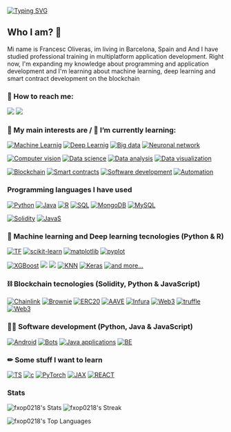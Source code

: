 [![Typing SVG](https://readme-typing-svg.herokuapp.com?font=Fira+Code&duration=3500&pause=500&color=0CF7C1&center=true&vCenter=true&width=1000&lines=Welocome+to+my+Github+Profile+%F0%9F%98%89;My+name+is+Francesc+Oliveras)](https://git.io/typing-svg)

<h2> Who I am? 🙌 </h2>
Mi name is Francesc Oliveras, im living in Barcelona, Spain and And I have studied professional training in multiplatform application development.
Right now, I'm expanding my knowledge about programming and application development and I'm learning about machine learning, deep learning and smart contract development on the blockchain

### 📩 How to reach me: 

[![](https://img.shields.io/badge/Kaggle-20BEFF?style=for-the-badge&logo=Kaggle&logoColor=white)](https://www.kaggle.com/francescoliveras)
[![](https://img.shields.io/badge/LinkedIn-0077B5?style=for-the-badge&logo=linkedin&logoColor=white)](https://www.linkedin.com/in/francesc-oliveras-perez)

### 💬 My main interests are / 🌱 I’m currently learning:
[![Machine Learnig](https://img.shields.io/badge/-Machine%20Learning-lightgrey?style=for-the-badge)](#) [![Deep Learnig](https://img.shields.io/badge/-Deep%20Learning-lightgrey?style=for-the-badge)](#) [![Big data](https://img.shields.io/badge/-Big%20Data-lightgrey?style=for-the-badge)](#) [![Neuronal network](https://img.shields.io/badge/-Neuronal%20network-lightgrey?style=for-the-badge)](#)

[![Computer vision](https://img.shields.io/badge/-Computer%20vision-lightgrey?style=for-the-badge)](#) [![Data science](https://img.shields.io/badge/-Data%20science-lightgrey?style=for-the-badge)](#) [![Data analysis](https://img.shields.io/badge/-Data%20analysis-lightgrey?style=for-the-badge)](#) [![Data visualization](https://img.shields.io/badge/-Data%20visualization-lightgrey?style=for-the-badge)](#)

[![Blockchain](https://img.shields.io/badge/-Blockchain-lightgrey?style=for-the-badge)](#) [![Smart contracts](https://img.shields.io/badge/-Smart%20contracts-lightgrey?style=for-the-badge)](#) [![Software development](https://img.shields.io/badge/-Software%20development-lightgrey?style=for-the-badge)](#) [![Automation](https://img.shields.io/badge/-Automation-lightgrey?style=for-the-badge)](#)

### Programming languages I have used

[![Python](https://img.shields.io/badge/-Python-blue?logo=python&logoColor=white&style=for-the-badge)](#) [![Java](https://img.shields.io/badge/Java-ED8B00?style=for-the-badge&logo=java&logoColor=white)](#) [![R](https://img.shields.io/badge/R-9cf?style=for-the-badge&logo=r&logoColor=white)](#) [![SQL](https://img.shields.io/badge/SQL-%6DB33F.svg?&style=for-the-badge&logo=MYSQL&logoColor=white)](#) [![MongoDB](https://img.shields.io/badge/MongoDB-4EA94B?style=for-the-badge&logo=mongodb&logoColor=white)](#)
[![MySQL](https://img.shields.io/badge/MySQL-005C84?style=for-the-badge&logo=mysql&logoColor=white)](#)

[![Solidity](https://img.shields.io/badge/Solidity-black?style=for-the-badge&logo=solidity&logoColor=white)](#) [![JavaS](https://img.shields.io/badge/JavaScript-F7DF1E?style=for-the-badge&logo=javascript&logoColor=black)](#)

### 🤖 Machine learning and Deep learning tecnologies (Python & R)
[![TF](https://img.shields.io/badge/TensorFlow-FF6F00?style=for-the-badge&logo=tensorflow&logoColor=white)](#) [![scikit-learn](https://img.shields.io/badge/scikit−learn-%23F09437.svg?&style=for-the-badge&logo=scikitlearn&logoColor=white)](#) [![matplotlib](https://img.shields.io/badge/matplotlib-%23DDC359.svg?&style=for-the-badge&logo=plotr&logoColor=white)](#) [![pyplot](https://img.shields.io/badge/pyplot-%23026E38.svg?&style=for-the-badge&logo=plotr&logoColor=white)](#)

[![XGBoost](https://img.shields.io/badge/XGBoost-%1AB93F.svg?&style=for-the-badge&logoColor=white)](#)
[![](https://img.shields.io/badge/LightGBM-5C2D91?style=for-the-badge&logoColor=white)](#) [![](https://img.shields.io/badge/Catboost-276DC3?style=for-the-badge&logoColor=white)](#)
[![KNN](https://img.shields.io/badge/KNN-%23CC342D.svg?&style=for-the-badge&logoColor=white)](#)   [![Keras](https://img.shields.io/badge/keras-%23C90000.svg?&style=for-the-badge&logo=keras&logoColor=white)](#) [![and more...](https://img.shields.io/badge/+%20and%20more...-%23A8B9CC.svg?&style=for-the-badge&logo=plus&logoColor=white)](#)

### ⛓ Blockchain tecnologies (Solidity, Python & JavaScript)
[![Chainlink](https://img.shields.io/badge/chainlink-375BD2?style=for-the-badge&logo=chainlink&logoColor=white)](#) [![Brownie](https://img.shields.io/badge/Brownie-FF7139?style=for-the-badge&logo=Brownie&logoColor=white)](#) [![ERC20](https://img.shields.io/badge/ERC20-3C3C3D?style=for-the-badge&logo=Ethereum&logoColor=white)](#) [![AAVE](https://img.shields.io/badge/AAVE-%237E4DD2.svg?style=for-the-badge&logo=aave&logoColor=white)](#) [![Infura](https://img.shields.io/badge/Infura-F24E1E?style=for-the-badge&logo=Infura&logoColor=white)](#) [![Web3](https://img.shields.io/badge/Web3-4EA94B?style=for-the-badge&logo=Web3&logoColor=white)](#) [![truffle](https://img.shields.io/badge/truffle-B7312F?style=for-the-badge&logo=truffle&logoColor=white)](#) [![Web3](https://img.shields.io/badge/Web3.js-4EA94B?style=for-the-badge&logo=Web3&logoColor=white)](#)

### 👨‍💻 Software development (Python, Java & JavaScript)
[![Android](https://img.shields.io/badge/Android%20apps-3DDC84?style=for-the-badge&logo=android&logoColor=white)](#) [![Bots](https://img.shields.io/badge/Scrapper-262577?style=for-the-badge&logo=CentOS&logoColor=white)](#) [![Java applications](https://img.shields.io/badge/Java%20Apps-orange?style=for-the-badge&logo=java&logoColor=white)](#) [![BE](https://img.shields.io/badge/BackEnd-375BD2?style=for-the-badge&logo=BackEnd&logoColor=white)](#)

### ✏ Some stuff I want to learn
[![TS](https://img.shields.io/badge/TypeScript-007ACC?style=for-the-badge&logo=typescript&logoColor=white)](#)
[![c](https://img.shields.io/badge/C%2B%2B-00599C?style=for-the-badge&logo=c%2B%2B&logoColor=whit)](#)
[![PyTorch](https://img.shields.io/badge/PyTorch-E34F26?style=for-the-badge&logo=PyTorch&logoColor=white)](#)
[![JAX](https://img.shields.io/badge/JAX-B7312F?style=for-the-badge&logo=jax&logoColor=white)](#)
[![REACT](https://img.shields.io/badge/React-20232A?style=for-the-badge&logo=react&logoColor=61DAFB)](#)

### Stats
![fxop0218's Stats](https://github-readme-stats.vercel.app/api?username=fxop0218&theme=tokyonight&show_icons=true&hide_border=false&count_private=true)
![fxop0218's Streak](https://github-readme-streak-stats.herokuapp.com/?user=fxop0218&theme=tokyonight&hide_border=false)

![fxop0218's Top Languages](https://github-readme-stats.vercel.app/api/top-langs/?username=fxop0218&theme=tokyonight&show_icons=true&hide_border=false&layout=compact)

<!--
**fxop0218/fxop0218** is a ✨ _special_ ✨ repository because its `README.md` (this file) appears on your GitHub profile.

Here are some ideas to get you started:

- 🔭 I’m currently working on ...
- 🌱 I’m currently learning ...
- 👯 I’m looking to collaborate on ...
- 🤔 I’m looking for help with ...
- 💬 Ask me about ...
- 📫 How to reach me: ...
- 😄 Pronouns: ...
- ⚡ Fun fact: ...
-->
